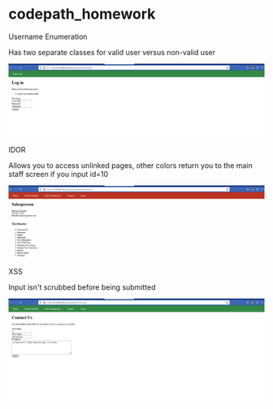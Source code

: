 # codepath_homework
Username Enumeration

Has two separate classes for valid user versus non-valid user

<img src="UsernameEnumeration.gif" alt="Running screenfetch">

IDOR

Allows you to access unlinked pages, other colors return you to the main staff screen if you input id=10

<img src="IDOR.gif" alt="Running screenfetch">

XSS

Input isn't scrubbed before being submitted

<img src="XSS.gif" alt="Running screenfetch">


